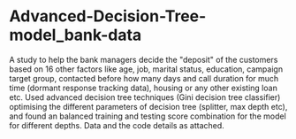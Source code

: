 # Advanced-Decision-Tree-model_bank-data
A study to help the bank managers decide the "deposit" of the customers based on 16 other factors like age, job, marital status, education, campaign target group, contacted before how many days and call duration for much time (dormant response tracking data), housing or any other existing loan etc.  Used advanced decision tree techniques (Gini decision tree classifier) optimising the different parameters of decision tree (splitter, max depth etc), and found an balanced training and testing score combination for the model for different depths.  Data and the code details as attached.
